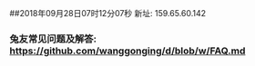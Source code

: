 ##2018年09月28日07时12分07秒 新址: 159.65.60.142
### 兔友常见问题及解答: https://github.com/wanggonging/d/blob/w/FAQ.md
